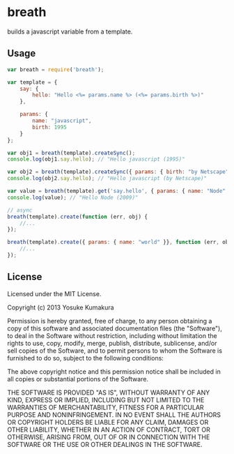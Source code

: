 breath
===========

builds a javascript variable from a template.

Usage
-----

```javascript
var breath = require('breath');

var template = {
    say: {
        hello: "Hello <%= params.name %> (<%= params.birth %>)"
    },

    params: {
        name: "javascript",
        birth: 1995
    }
};

var obj1 = breath(template).createSync();
console.log(obj1.say.hello); // "Hello javascript (1995)"

var obj2 = breath(template).createSync({ params: { birth: "by Netscape" } });
console.log(obj2.say.hello); // "Hello javascript (by Netscape)"

var value = breath(template).get('say.hello', { params: { name: "Node", birth: 2009 } });
console.log(value); // "Hello Node (2009)"

// async
breath(template).create(function (err, obj) {
    //...
});

breath(template).create({ params: { name: "world" }}, function (err, obj) {
    //...
});
```



License
--------

Licensed under the MIT License.

Copyright (c) 2013 Yosuke Kumakura

Permission is hereby granted, free of charge, to any person
obtaining a copy of this software and associated documentation
files (the "Software"), to deal in the Software without
restriction, including without limitation the rights to use,
copy, modify, merge, publish, distribute, sublicense, and/or sell
copies of the Software, and to permit persons to whom the
Software is furnished to do so, subject to the following
conditions:

The above copyright notice and this permission notice shall be
included in all copies or substantial portions of the Software.

THE SOFTWARE IS PROVIDED "AS IS", WITHOUT WARRANTY OF ANY KIND,
EXPRESS OR IMPLIED, INCLUDING BUT NOT LIMITED TO THE WARRANTIES
OF MERCHANTABILITY, FITNESS FOR A PARTICULAR PURPOSE AND
NONINFRINGEMENT. IN NO EVENT SHALL THE AUTHORS OR COPYRIGHT
HOLDERS BE LIABLE FOR ANY CLAIM, DAMAGES OR OTHER LIABILITY,
WHETHER IN AN ACTION OF CONTRACT, TORT OR OTHERWISE, ARISING
FROM, OUT OF OR IN CONNECTION WITH THE SOFTWARE OR THE USE OR
OTHER DEALINGS IN THE SOFTWARE.

